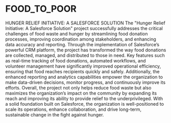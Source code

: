 # FOOD_TO_POOR
HUNGER RELIEF INITIATIVE: A SALESFORCE SOLUTION
The "Hunger Relief Initiative: A Salesforce Solution" project successfully addresses the critical challenges of food waste and hunger by streamlining food donation processes, improving coordination among stakeholders, and enhancing data accuracy and reporting. Through the implementation of Salesforce’s powerful CRM platform, the project has transformed the way food donations are collected, managed, and distributed to those in need.
Key features such as real-time tracking of food donations, automated workflows, and volunteer management have significantly improved operational efficiency, ensuring that food reaches recipients quickly and safely. Additionally, the enhanced reporting and analytics capabilities empower the organization to make data-driven decisions, monitor progress, and continuously improve its efforts.
Overall, the project not only helps reduce food waste but also maximizes the organization’s impact on the community by expanding its reach and improving its ability to provide relief to the underprivileged. With a solid foundation built on Salesforce, the organization is well-positioned to scale its operations, enhance collaboration, and drive long-term, sustainable change in the fight against hunger.
